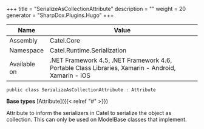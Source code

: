

+++
title = "SerializeAsCollectionAttribute" 
description = ""
weight = 20
generator = "SharpDox.Plugins.Hugo"
+++

Name|Value
---|---
Assembly|Catel.Core
Namespace|Catel.Runtime.Serialization
Available on|.NET Framework 4.5, .NET Framework 4.6, Portable Class Libraries, Xamarin - Android, Xamarin - iOS

```
public class SerializeAsCollectionAttribute : Attribute
```

**Base types**
[Attribute]({{< relref "#" >}})

Attribute to inform the serializers in Catel to serialize the object as collection. This can only be used on ModelBase classes that implement.


